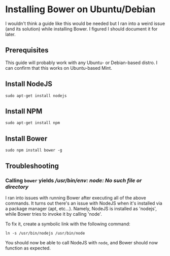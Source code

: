 Installing Bower on Ubuntu/Debian
======================

I wouldn't think a guide like this would be needed but I ran into a weird issue (and its solution) while installing Bower. I figured I should document it for later. 

## Prerequisites

This guide will probably work with any Ubuntu- or Debian-based distro. I can confirm that this works on Ubuntu-based Mint.

## Install NodeJS

	sudo apt-get install nodejs

## Install NPM

	sudo apt-get install npm

## Install Bower

	sudo npm install bower -g

## Troubleshooting

### Calling `bower` yields */usr/bin/env: node: No such file or directory*
I ran into issues with running Bower after executing all of the above commands. It turns out there's an issue with NodeJS when it's installed via a package manager (apt, etc...). Namely, NodeJS is installed as 'nodejs', while Bower tries to invoke it by calling 'node'.

To fix it, create a symbolic link with the following command:

	ln -s /usr/bin/nodejs /usr/bin/node

You should now be able to call NodeJS with `node`, and Bower should now function as expected.
